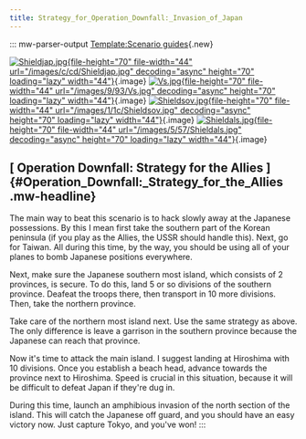 ```yaml
---
title: Strategy_for_Operation_Downfall:_Invasion_of_Japan
---
```

::: mw-parser-output
[Template:Scenario
guides](/wiki/index.php?title=Template:Scenario_guides&action=edit&redlink=1 "Template:Scenario guides (page does not exist)"){.new}

[![Shieldjap.jpg](/images/c/cd/Shieldjap.jpg){file-height="70"
file-width="44" url="/images/c/cd/Shieldjap.jpg" decoding="async"
height="70" loading="lazy"
width="44"}](/wiki/File:Shieldjap.jpg){.image}
[![Vs.jpg](/images/9/93/Vs.jpg){file-height="70" file-width="44"
url="/images/9/93/Vs.jpg" decoding="async" height="70" loading="lazy"
width="44"}](/wiki/File:Vs.jpg){.image}
[![Shieldsov.jpg](/images/1/1c/Shieldsov.jpg){file-height="70"
file-width="44" url="/images/1/1c/Shieldsov.jpg" decoding="async"
height="70" loading="lazy"
width="44"}](/wiki/File:Shieldsov.jpg){.image}
[![Shieldals.jpg](/images/5/57/Shieldals.jpg){file-height="70"
file-width="44" url="/images/5/57/Shieldals.jpg" decoding="async"
height="70" loading="lazy"
width="44"}](/wiki/File:Shieldals.jpg){.image}

## [ Operation Downfall: Strategy for the Allies ]{#Operation_Downfall:_Strategy_for_the_Allies .mw-headline}

The main way to beat this scenario is to hack slowly away at the
Japanese possessions. By this I mean first take the southern part of the
Korean peninsula (if you play as the Allies, the USSR should handle
this). Next, go for Taiwan. All during this time, by the way, you should
be using all of your planes to bomb Japanese positions everywhere.

Next, make sure the Japanese southern most island, which consists of 2
provinces, is secure. To do this, land 5 or so divisions of the southern
province. Deafeat the troops there, then transport in 10 more divisions.
Then, take the northern province.

Take care of the northern most island next. Use the same strategy as
above. The only difference is leave a garrison in the southern province
because the Japanese can reach that province.

Now it\'s time to attack the main island. I suggest landing at Hiroshima
with 10 divisions. Once you establish a beach head, advance towards the
province next to Hiroshima. Speed is crucial in this situation, because
it will be difficult to defeat Japan if they\'re dug in.

During this time, launch an amphibious invasion of the north section of
the island. This will catch the Japanese off guard, and you should have
an easy victory now. Just capture Tokyo, and you\'ve won!
:::

